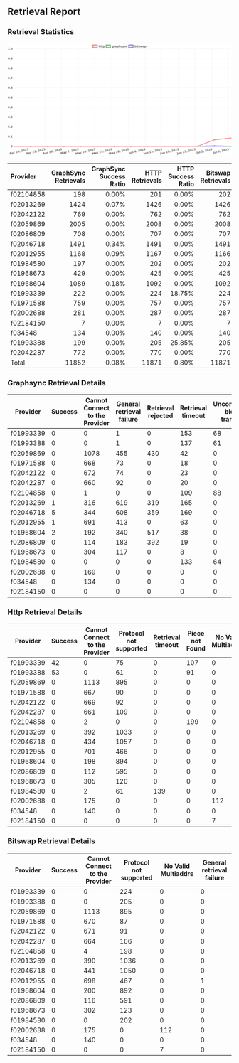 ## Retrieval Report
### Retrieval Statistics
<img src="https://raw.githubusercontent.com/data-preservation-programs/filplus-checker-assets/main/filecoin-project/filecoin-plus-large-datasets/issues/1728/1688965115834.png"/>

| Provider  | GraphSync Retrievals | GraphSync Success Ratio | HTTP Retrievals | HTTP Success Ratio | Bitswap Retrievals | Bitswap Success Ratio |
| :-------- | -------------------: | ----------------------: | --------------: | -----------------: | -----------------: | --------------------: |
| f02104858 |                  198 |                   0.00% |             201 |              0.00% |                202 |                 0.00% |
| f02013269 |                 1424 |                   0.07% |            1426 |              0.00% |               1426 |                 0.00% |
| f02042122 |                  769 |                   0.00% |             762 |              0.00% |                762 |                 0.00% |
| f02059869 |                 2005 |                   0.00% |            2008 |              0.00% |               2008 |                 0.00% |
| f02086809 |                  708 |                   0.00% |             707 |              0.00% |                707 |                 0.00% |
| f02046718 |                 1491 |                   0.34% |            1491 |              0.00% |               1491 |                 0.00% |
| f02012955 |                 1168 |                   0.09% |            1167 |              0.00% |               1166 |                 0.00% |
| f01984580 |                  197 |                   0.00% |             202 |              0.00% |                202 |                 0.00% |
| f01968673 |                  429 |                   0.00% |             425 |              0.00% |                425 |                 0.00% |
| f01968604 |                 1089 |                   0.18% |            1092 |              0.00% |               1092 |                 0.00% |
| f01993339 |                  222 |                   0.00% |             224 |             18.75% |                224 |                 0.00% |
| f01971588 |                  759 |                   0.00% |             757 |              0.00% |                757 |                 0.00% |
| f02002688 |                  281 |                   0.00% |             287 |              0.00% |                287 |                 0.00% |
| f02184150 |                    7 |                   0.00% |               7 |              0.00% |                  7 |                 0.00% |
| f034548   |                  134 |                   0.00% |             140 |              0.00% |                140 |                 0.00% |
| f01993388 |                  199 |                   0.00% |             205 |             25.85% |                205 |                 0.00% |
| f02042287 |                  772 |                   0.00% |             770 |              0.00% |                770 |                 0.00% |
| Total     |                11852 |                   0.08% |           11871 |              0.80% |              11871 |                 0.00% |

### Graphsync Retrieval Details
| Provider  | Success | Cannot Connect to the Provider | General retrieval failure | Retrieval rejected | Retrieval timeout | Unconfirmed block transfer | No Valid Multiaddrs | Piece not Found |
| --------- | ------- | ------------------------------ | ------------------------- | ------------------ | ----------------- | -------------------------- | ------------------- | --------------- |
| f01993339 | 0       | 0                              | 1                         | 0                  | 153               | 68                         | 0                   | 0               |
| f01993388 | 0       | 0                              | 1                         | 0                  | 137               | 61                         | 0                   | 0               |
| f02059869 | 0       | 1078                           | 455                       | 430                | 42                | 0                          | 0                   | 0               |
| f01971588 | 0       | 668                            | 73                        | 0                  | 18                | 0                          | 0                   | 0               |
| f02042122 | 0       | 672                            | 74                        | 0                  | 23                | 0                          | 0                   | 0               |
| f02042287 | 0       | 660                            | 92                        | 0                  | 20                | 0                          | 0                   | 0               |
| f02104858 | 0       | 1                              | 0                         | 0                  | 109               | 88                         | 0                   | 0               |
| f02013269 | 1       | 316                            | 619                       | 319                | 165               | 0                          | 0                   | 4               |
| f02046718 | 5       | 344                            | 608                       | 359                | 169               | 0                          | 0                   | 6               |
| f02012955 | 1       | 691                            | 413                       | 0                  | 63                | 0                          | 0                   | 0               |
| f01968604 | 2       | 192                            | 340                       | 517                | 38                | 0                          | 0                   | 0               |
| f02086809 | 0       | 114                            | 183                       | 392                | 19                | 0                          | 0                   | 0               |
| f01968673 | 0       | 304                            | 117                       | 0                  | 8                 | 0                          | 0                   | 0               |
| f01984580 | 0       | 0                              | 0                         | 0                  | 133               | 64                         | 0                   | 0               |
| f02002688 | 0       | 169                            | 0                         | 0                  | 0                 | 0                          | 112                 | 0               |
| f034548   | 0       | 134                            | 0                         | 0                  | 0                 | 0                          | 0                   | 0               |
| f02184150 | 0       | 0                              | 0                         | 0                  | 0                 | 0                          | 7                   | 0               |

### Http Retrieval Details
| Provider  | Success | Cannot Connect to the Provider | Protocol not supported | Retrieval timeout | Piece not Found | No Valid Multiaddrs | General retrieval failure |
| --------- | ------- | ------------------------------ | ---------------------- | ----------------- | --------------- | ------------------- | ------------------------- |
| f01993339 | 42      | 0                              | 75                     | 0                 | 107             | 0                   | 0                         |
| f01993388 | 53      | 0                              | 61                     | 0                 | 91              | 0                   | 0                         |
| f02059869 | 0       | 1113                           | 895                    | 0                 | 0               | 0                   | 0                         |
| f01971588 | 0       | 667                            | 90                     | 0                 | 0               | 0                   | 0                         |
| f02042122 | 0       | 669                            | 92                     | 0                 | 0               | 0                   | 1                         |
| f02042287 | 0       | 661                            | 109                    | 0                 | 0               | 0                   | 0                         |
| f02104858 | 0       | 2                              | 0                      | 0                 | 199             | 0                   | 0                         |
| f02013269 | 0       | 392                            | 1033                   | 0                 | 0               | 0                   | 1                         |
| f02046718 | 0       | 434                            | 1057                   | 0                 | 0               | 0                   | 0                         |
| f02012955 | 0       | 701                            | 466                    | 0                 | 0               | 0                   | 0                         |
| f01968604 | 0       | 198                            | 894                    | 0                 | 0               | 0                   | 0                         |
| f02086809 | 0       | 112                            | 595                    | 0                 | 0               | 0                   | 0                         |
| f01968673 | 0       | 305                            | 120                    | 0                 | 0               | 0                   | 0                         |
| f01984580 | 0       | 2                              | 61                     | 139               | 0               | 0                   | 0                         |
| f02002688 | 0       | 175                            | 0                      | 0                 | 0               | 112                 | 0                         |
| f034548   | 0       | 140                            | 0                      | 0                 | 0               | 0                   | 0                         |
| f02184150 | 0       | 0                              | 0                      | 0                 | 0               | 7                   | 0                         |

### Bitswap Retrieval Details
| Provider  | Success | Cannot Connect to the Provider | Protocol not supported | No Valid Multiaddrs | General retrieval failure |
| --------- | ------- | ------------------------------ | ---------------------- | ------------------- | ------------------------- |
| f01993339 | 0       | 0                              | 224                    | 0                   | 0                         |
| f01993388 | 0       | 0                              | 205                    | 0                   | 0                         |
| f02059869 | 0       | 1113                           | 895                    | 0                   | 0                         |
| f01971588 | 0       | 670                            | 87                     | 0                   | 0                         |
| f02042122 | 0       | 671                            | 91                     | 0                   | 0                         |
| f02042287 | 0       | 664                            | 106                    | 0                   | 0                         |
| f02104858 | 0       | 4                              | 198                    | 0                   | 0                         |
| f02013269 | 0       | 390                            | 1036                   | 0                   | 0                         |
| f02046718 | 0       | 441                            | 1050                   | 0                   | 0                         |
| f02012955 | 0       | 698                            | 467                    | 0                   | 1                         |
| f01968604 | 0       | 200                            | 892                    | 0                   | 0                         |
| f02086809 | 0       | 116                            | 591                    | 0                   | 0                         |
| f01968673 | 0       | 302                            | 123                    | 0                   | 0                         |
| f01984580 | 0       | 0                              | 202                    | 0                   | 0                         |
| f02002688 | 0       | 175                            | 0                      | 112                 | 0                         |
| f034548   | 0       | 140                            | 0                      | 0                   | 0                         |
| f02184150 | 0       | 0                              | 0                      | 7                   | 0                         |
